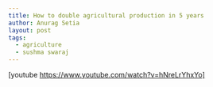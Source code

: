 ```yaml
---
title: How to double agricultural production in 5 years
author: Anurag Setia
layout: post
tags:
  - agriculture
  - sushma swaraj
---
```

[youtube https://www.youtube.com/watch?v=hNreLrYhxYo]